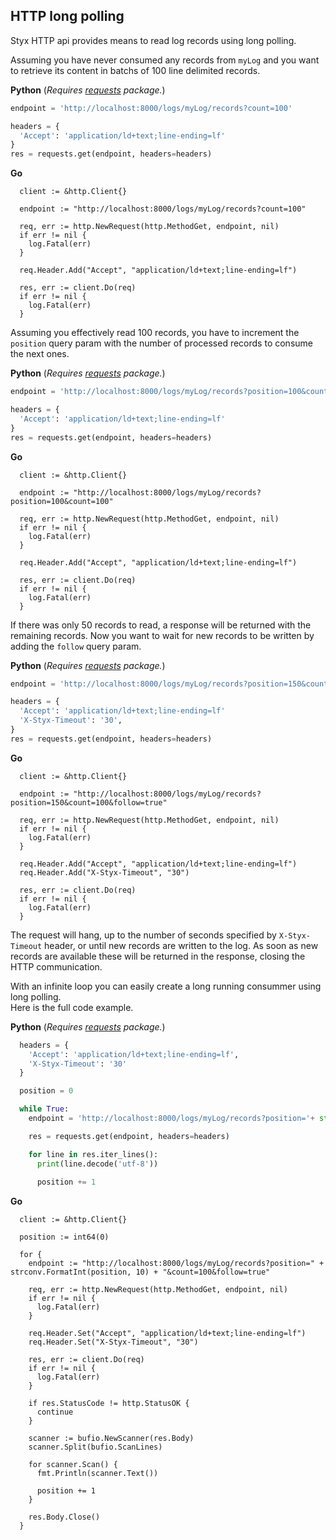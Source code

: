HTTP long polling
----------------------

Styx HTTP api provides means to read log records using long polling.

Assuming you have never consumed any records from `myLog` and you want to retrieve its content in batchs of 100 line delimited records.

**Python** (_Requires [requests](https://pypi.org/project/requests/) package._)

```python
endpoint = 'http://localhost:8000/logs/myLog/records?count=100'

headers = {
  'Accept': 'application/ld+text;line-ending=lf'
}
res = requests.get(endpoint, headers=headers)
```

**Go**

```golang
  client := &http.Client{}

  endpoint := "http://localhost:8000/logs/myLog/records?count=100"

  req, err := http.NewRequest(http.MethodGet, endpoint, nil)
  if err != nil {
    log.Fatal(err)
  }

  req.Header.Add("Accept", "application/ld+text;line-ending=lf")

  res, err := client.Do(req)
  if err != nil {
    log.Fatal(err)
  }
```

Assuming you effectively read 100 records, you have to increment the `position` query param with the number of processed records to consume the next ones.

**Python** (_Requires [requests](https://pypi.org/project/requests/) package._)

```python
endpoint = 'http://localhost:8000/logs/myLog/records?position=100&count=100'

headers = {
  'Accept': 'application/ld+text;line-ending=lf'
}
res = requests.get(endpoint, headers=headers)
```

**Go**

```golang
  client := &http.Client{}

  endpoint := "http://localhost:8000/logs/myLog/records?position=100&count=100"

  req, err := http.NewRequest(http.MethodGet, endpoint, nil)
  if err != nil {
    log.Fatal(err)
  }

  req.Header.Add("Accept", "application/ld+text;line-ending=lf")

  res, err := client.Do(req)
  if err != nil {
    log.Fatal(err)
  }
```

If there was only 50 records to read, a response will be returned with the remaining records.
Now you want to wait for new records to be written by adding the `follow` query param.

**Python** (_Requires [requests](https://pypi.org/project/requests/) package._)

```python
endpoint = 'http://localhost:8000/logs/myLog/records?position=150&count=100&follow=true'

headers = {
  'Accept': 'application/ld+text;line-ending=lf'
  'X-Styx-Timeout': '30',
}
res = requests.get(endpoint, headers=headers)
```

**Go**

```golang
  client := &http.Client{}

  endpoint := "http://localhost:8000/logs/myLog/records?position=150&count=100&follow=true"

  req, err := http.NewRequest(http.MethodGet, endpoint, nil)
  if err != nil {
    log.Fatal(err)
  }

  req.Header.Add("Accept", "application/ld+text;line-ending=lf")
  req.Header.Add("X-Styx-Timeout", "30")

  res, err := client.Do(req)
  if err != nil {
    log.Fatal(err)
  }
```

The request will hang, up to the number of seconds specified by `X-Styx-Timeout` header, or until new records are written to the log.
As soon as new records are available these will be returned in the response, closing the HTTP communication.

With an infinite loop you can easily create a long running consummer using long polling.   
Here is the full code example.

**Python** (_Requires [requests](https://pypi.org/project/requests/) package._)

```python
  headers = {
    'Accept': 'application/ld+text;line-ending=lf',
    'X-Styx-Timeout': '30'
  }

  position = 0

  while True:
    endpoint = 'http://localhost:8000/logs/myLog/records?position='+ str(position) +'&count=100&follow=true'

    res = requests.get(endpoint, headers=headers)

    for line in res.iter_lines():
      print(line.decode('utf-8'))
      
      position += 1
```

**Go**

```golang
  client := &http.Client{}

  position := int64(0)

  for {
    endpoint := "http://localhost:8000/logs/myLog/records?position=" + strconv.FormatInt(position, 10) + "&count=100&follow=true"

    req, err := http.NewRequest(http.MethodGet, endpoint, nil)
    if err != nil {
      log.Fatal(err)
    }

    req.Header.Set("Accept", "application/ld+text;line-ending=lf")
    req.Header.Set("X-Styx-Timeout", "30")

    res, err := client.Do(req)
    if err != nil {
      log.Fatal(err)
    }

    if res.StatusCode != http.StatusOK {
      continue
    }

    scanner := bufio.NewScanner(res.Body)
    scanner.Split(bufio.ScanLines)

    for scanner.Scan() {
      fmt.Println(scanner.Text())

      position += 1
    }

    res.Body.Close()
  }
```